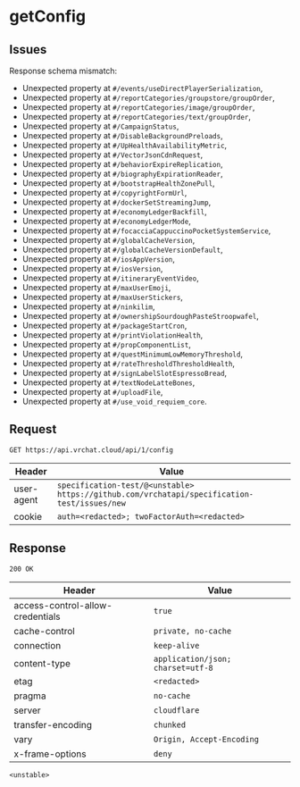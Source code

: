 # getConfig

## Issues
Response schema mismatch:
* Unexpected property at ``#/events/useDirectPlayerSerialization``,
* Unexpected property at ``#/reportCategories/groupstore/groupOrder``,
* Unexpected property at ``#/reportCategories/image/groupOrder``,
* Unexpected property at ``#/reportCategories/text/groupOrder``,
* Unexpected property at ``#/CampaignStatus``,
* Unexpected property at ``#/DisableBackgroundPreloads``,
* Unexpected property at ``#/UpHealthAvailabilityMetric``,
* Unexpected property at ``#/VectorJsonCdnRequest``,
* Unexpected property at ``#/behaviorExpireReplication``,
* Unexpected property at ``#/biographyExpirationReader``,
* Unexpected property at ``#/bootstrapHealthZonePull``,
* Unexpected property at ``#/copyrightFormUrl``,
* Unexpected property at ``#/dockerSetStreamingJump``,
* Unexpected property at ``#/economyLedgerBackfill``,
* Unexpected property at ``#/economyLedgerMode``,
* Unexpected property at ``#/focacciaCappuccinoPocketSystemService``,
* Unexpected property at ``#/globalCacheVersion``,
* Unexpected property at ``#/globalCacheVersionDefault``,
* Unexpected property at ``#/iosAppVersion``,
* Unexpected property at ``#/iosVersion``,
* Unexpected property at ``#/itineraryEventVideo``,
* Unexpected property at ``#/maxUserEmoji``,
* Unexpected property at ``#/maxUserStickers``,
* Unexpected property at ``#/ninkilim``,
* Unexpected property at ``#/ownershipSourdoughPasteStroopwafel``,
* Unexpected property at ``#/packageStartCron``,
* Unexpected property at ``#/printViolationHealth``,
* Unexpected property at ``#/propComponentList``,
* Unexpected property at ``#/questMinimumLowMemoryThreshold``,
* Unexpected property at ``#/rateThresholdThresholdHealth``,
* Unexpected property at ``#/signLabelSlotEspressoBread``,
* Unexpected property at ``#/textNodeLatteBones``,
* Unexpected property at ``#/uploadFile``,
* Unexpected property at ``#/use_void_requiem_core``.
## Request
`GET https://api.vrchat.cloud/api/1/config`

| Header | Value |
| ------ | ----- |
| user-agent | `specification-test/@<unstable> https://github.com/vrchatapi/specification-test/issues/new` |
| cookie | `auth=<redacted>; twoFactorAuth=<redacted>` |


## Response
`200 OK`

| Header | Value |
| ------ | ----- |
| access-control-allow-credentials | `true` |
| cache-control | `private, no-cache` |
| connection | `keep-alive` |
| content-type | `application/json; charset=utf-8` |
| etag | `<redacted>` |
| pragma | `no-cache` |
| server | `cloudflare` |
| transfer-encoding | `chunked` |
| vary | `Origin, Accept-Encoding` |
| x-frame-options | `deny` |

```jsonc
<unstable>
```

